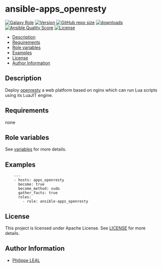 # ansible-apps_openresty

[![Galaxy Role](https://img.shields.io/badge/galaxy-apps_openresty-purple?style=flat)](https://galaxy.ansible.com/lotusnoir/apps_openresty)
[![Version](https://img.shields.io/github/release/lotusnoir/ansible-apps_openresty.svg)](https://github.com/lotusnoir/ansible-apps_openresty/releases/latest)
[![GitHub repo size](https://img.shields.io/github/repo-size/lotusnoir/ansible-apps_openresty?color=orange&style=flat)](https://galaxy.ansible.com/lotusnoir/apps_openresty)
[![downloads](https://img.shields.io/ansible/role/d/56105)](https://galaxy.ansible.com/lotusnoir/apps_openresty)
[![Ansible Quality Score](https://img.shields.io/ansible/quality/56105)](https://galaxy.ansible.com/lotusnoir/apps_openresty)
[![License](https://img.shields.io/badge/license-Apache--2.0-brightgreen?style=flat)](https://opensource.org/licenses/Apache-2.0)

<!-- START doctoc generated TOC please keep comment here to allow auto update -->
<!-- DON'T EDIT THIS SECTION, INSTEAD RE-RUN doctoc TO UPDATE -->

- [Description](#description)
- [Requirements](#requirements)
- [Role variables](#role-variables)
- [Examples](#examples)
- [License](#license)
- [Author Information](#author-information)

<!-- END doctoc generated TOC please keep comment here to allow auto update -->

## Description

Deploy [openresty](https://openresty.org/en/) a web platform based on nginx which can run Lua scripts using its LuaJIT engine.
## Requirements

none

## Role variables

See [variables](/defaults/main.yml) for more details.

## Examples

        ---
        - hosts: apps_openresty
          become: true
          become_method: sudo
          gather_facts: true
          roles:
            - role: ansible-apps_openresty


## License

This project is licensed under Apache License. See [LICENSE](/LICENSE) for more details.

## Author Information

- [Philippe LEAL](https://github.com/lotusnoir)
